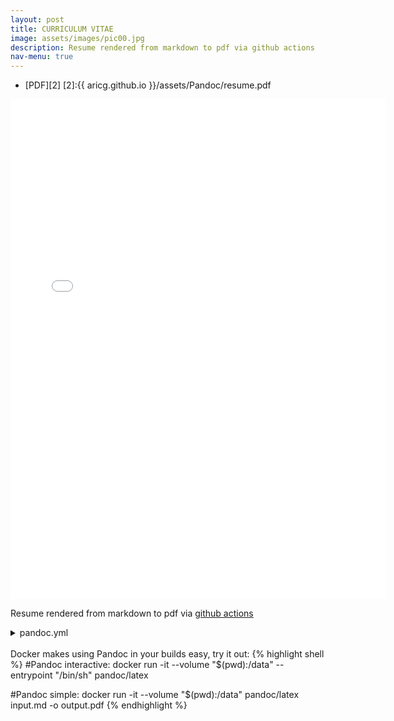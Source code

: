 ```yaml
---
layout: post
title: CURRICULUM VITAE
image: assets/images/pic00.jpg
description: Resume rendered from markdown to pdf via github actions
nav-menu: true
---
```


* [PDF][2]
[2]:{{ aricg.github.io }}/assets/Pandoc/resume.pdf

<embed src="assets/Pandoc/resume.pdf" type="application/pdf" width="600" height="800" />

Resume rendered from markdown to pdf via [github actions](https://github.com/Aricg/aricg.github.io/blob/gh-pages/.github/workflows/pandoc.yml)
<details>
<summary> pandoc.yml </summary>
{% highlight yaml%}
name: Pandoc
on:
  push:
    paths:
      - "Pandoc/**"
    branches:
      - gh-pages

jobs:
  convert_via_pandoc:
    runs-on: ubuntu-18.04
    steps:
      - name: Set up Git repository
        uses: actions/checkout@v3
      - name: Convert with Pandoc
        uses: docker://pandoc/latex
        with:
          args: >-
            -o Pandoc/resume.pdf
            Pandoc/resume.md
      - name: Commit PDF
        run: |
          git config user.name github-actions
          git config user.email github-actions@github.com
          git add Pandoc/resume.pdf
          git commit -m "Push resume.pdf"
          git push
      - uses: actions/upload-artifact@master
        with:
          name: resume.pdf
          path: Pandoc/resume.pdf

{% endhighlight %}
</details>

<br>
Docker makes using Pandoc in your builds easy, try it out:
{% highlight shell %}
#Pandoc interactive:
docker run -it --volume "$(pwd):/data" --entrypoint "/bin/sh" pandoc/latex

#Pandoc simple:
docker run -it --volume "$(pwd):/data" pandoc/latex input.md -o output.pdf
{% endhighlight %}



